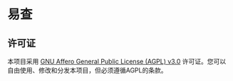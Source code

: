 # 易查

## 许可证

本项目采用 [GNU Affero General Public License (AGPL) v3.0](http://www.gnu.org/licenses/agpl-3.0.html) 许可证。您可以自由使用、修改和分发本项目，但必须遵循AGPL的条款。